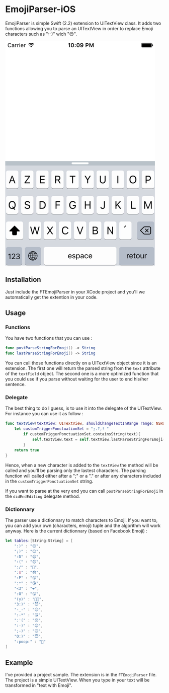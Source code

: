 # EmojiParser-iOS

EmojiParser is simple Swift (2.2) extension to UITextView class. It adds two functions allowing you to parse an UITextView in order to replace Emoji characters such as ":-)" wich "😊".

![Demo](img/demo.gif)

## Installation

Just include the FTEmojiParser in your XCode project and you'll we automatically get the extention in your code.

## Usage

### Functions 
You have two functions that you can use :

```swift
func postParseStringForEmoji() -> String
func lastParseStringForEmoji() -> String
``` 

You can call those functions directly on a UITextView object since it is an extension. The first one will return the parsed string from the ```text``` attribute of the ```textField``` object. The second one is a more optimized function that you could use if you parse without waiting for the user to end his/her sentence.

### Delegate

The best thing to do I guess, is to use it into the delegate of the UITextView. For instance you can use it as follow : 

```swift
func textView(textView: UITextView, shouldChangeTextInRange range: NSRange, replacementText text: String) -> Bool{
	let customTriggerPonctuationSet = ";.?,! "
   		if customTriggerPonctuationSet.containsString(text){
       		self.textView.text = self.textView.lastParseStringForEmoji()
    	}
    return true
}
```

Hence, when a new character is added to the ```textView``` the method will be called and you'll be parsing only the lastest characters. The parsing function will called either after a ";" or a "." or after any characters included in the ```customTriggerPonctuationSet``` string.

If you want to parse at the very end you can call ```postParseStringForEmoji``` in the ```didEndEditing``` delegate method.

### Dictionnary

The parser use a dictionnary to match characters to Emoji. If you want to, you can add your own (characters, emoji) tuple and the algorithm will work anyway. Here is the current dictionnary (based on Facebook Emoji) :

```swift
let tables:[String:String] = [
    ":)" : "😊",
    ";)" : "😉",
    ":D" : "😃",
    ":(" : "😞",
    ":/" : "🙁",
    ":$" : "😳",
    ":P" : "😜",
    ":*" : "😘",
    "<3" : "❤️",
    ":O" : "😮",
    "(y)" : "👍🏼",
    "3:)" : "😈",
    "-_-" : "😑",
    ":-*" : "😘",
    ":'(" : "😢",
    ":-)" : "😊",
    ";-)" : "😉",
    "O:)" : "😇",
    ":poop:" : "💩"
]
```

## Example

I've provided a project sample. The extension is in the ```FTEmojiParser``` file. The project is a simple UITextView. When you type in your text will be transformed in "text with Emoji".